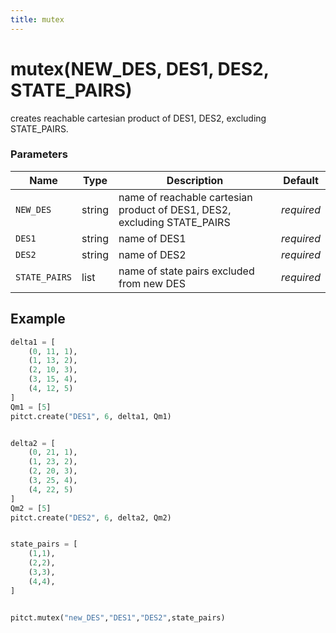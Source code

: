 ```yaml
---
title: mutex
---
```


# mutex(NEW_DES, DES1, DES2, STATE_PAIRS)

creates reachable cartesian product of DES1, DES2, excluding STATE_PAIRS.

### Parameters
| Name          | Type    | Description                                                             |  Default   |
|---------------|---------|-------------------------------------------------------------------------|------------|
| `NEW_DES`     | string  | name of reachable cartesian product of DES1, DES2, excluding STATE_PAIRS| *required* |
| `DES1`        | string  | name of DES1                                                            | *required* |
| `DES2`        | string  | name of DES2                                                            | *required* |
| `STATE_PAIRS` | list    | name of state pairs excluded from new DES                               | *required* |


## Example

```python title="sample 1"
delta1 = [
    (0, 11, 1),
    (1, 13, 2),
    (2, 10, 3),
    (3, 15, 4),
    (4, 12, 5)
]
Qm1 = [5]
pitct.create("DES1", 6, delta1, Qm1)


delta2 = [
    (0, 21, 1),
    (1, 23, 2),
    (2, 20, 3),
    (3, 25, 4),
    (4, 22, 5)
]
Qm2 = [5]
pitct.create("DES2", 6, delta2, Qm2)


state_pairs = [
    (1,1),
    (2,2),
    (3,3),
    (4,4),
]


pitct.mutex("new_DES","DES1","DES2",state_pairs)
```


